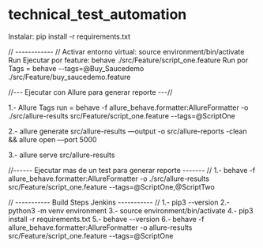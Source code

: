 # technical_test_automation

Instalar: pip install -r requirements.txt

// ------------ //
Activar entorno virtual: source environment/bin/activate
Run Ejecutar por feature: behave ./src/Feature/script_one.feature 
Run por Tags = behave --tags=@Buy_Saucedemo ./src/Feature/buy_saucedemo.feature

//--- Ejecutar con Allure para generar reporte ---//

1.- Allure Tags run = behave -f allure_behave.formatter:AllureFormatter -o ./src/allure-results src/Feature/script_one.feature --tags=@ScriptOne

2.- allure generate src/allure-results —output -o src/allure-reports -clean && allure open —port 5000

3.- allure serve src/allure-results

//------ Ejecutar mas de un test para generar reporte ------- //
1.- behave -f allure_behave.formatter:AllureFormatter -o ./src/allure-results src/Feature/script_one.feature --tags=@ScriptOne,@ScriptTwo

// ----------- Build Steps Jenkins ----------- //
1.- pip3 --version
2.- python3 -m venv environment
3.- source environment/bin/activate
4.- pip3 install -r requirements.txt
5.- behave --version
6.- behave -f allure_behave.formatter:AllureFormatter -o allure-results src/Feature/script_one.feature --tags=@ScriptOne